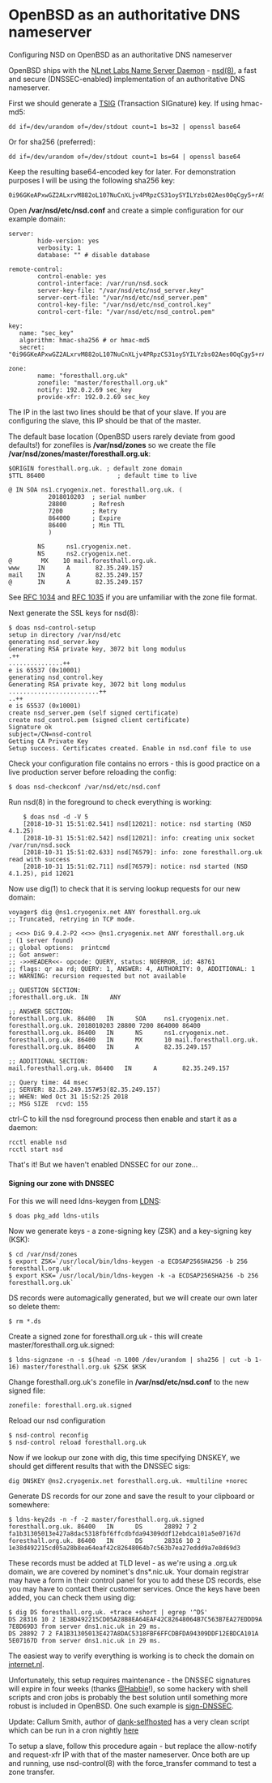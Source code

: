 # OpenBSD as an authoritative DNS nameserver
Configuring NSD on OpenBSD as an authoritative DNS nameserver

OpenBSD ships with the [NLnet Labs Name Server Daemon](https://nlnetlabs.nl/projects/nsd/about/) - [nsd(8)](http://man.openbsd.org/nsd), a fast and secure (DNSSEC-enabled) implementation of an authoritative DNS nameserver.

First we should generate a [TSIG](https://en.wikipedia.org/wiki/TSIG) (Transaction SIGnature) key. If using hmac-md5:

    dd if=/dev/urandom of=/dev/stdout count=1 bs=32 | openssl base64
Or for sha256 (preferred):

    dd if=/dev/urandom of=/dev/stdout count=1 bs=64 | openssl base64

Keep the resulting base64-encoded key for later. For demonstration purposes I will be using the following sha256 key:

    0i96GKeAPxwGZ2ALxrvM882oL107NuCnXLjv4PRpzCS31oySYILYzbs02Aes0OqCgy5+rA96YGep2xFWmzsKHg==

Open **/var/nsd/etc/nsd.conf** and create a simple configuration for our example domain:

    server:
            hide-version: yes
            verbosity: 1
            database: "" # disable database

    remote-control:
            control-enable: yes
            control-interface: /var/run/nsd.sock
		    server-key-file: "/var/nsd/etc/nsd_server.key"
		    server-cert-file: "/var/nsd/etc/nsd_server.pem"
		    control-key-file: "/var/nsd/etc/nsd_control.key"
		    control-cert-file: "/var/nsd/etc/nsd_control.pem"

    key:
       name: "sec_key"
       algorithm: hmac-sha256 # or hmac-md5
       secret: "0i96GKeAPxwGZ2ALxrvM882oL107NuCnXLjv4PRpzCS31oySYILYzbs02Aes0OqCgy5+rA96YGep2xFWmzsKHg=="

    zone:
            name: "foresthall.org.uk"
            zonefile: "master/foresthall.org.uk"
            notify: 192.0.2.69 sec_key
            provide-xfr: 192.0.2.69 sec_key

The IP in the last two lines should be that of your slave. If you are configuring the slave, this IP should be that of the master.

The default base location (OpenBSD users rarely deviate from good defaults!) for zonefiles is **/var/nsd/zones** so we create the file **/var/nsd/zones/master/foresthall.org.uk**:

    $ORIGIN foresthall.org.uk. ; default zone domain
    $TTL 86400           		  ; default time to live

    @ IN SOA ns1.cryogenix.net. foresthall.org.uk. (
               2018010203  ; serial number
               28800       ; Refresh
               7200        ; Retry
               864000      ; Expire
               86400       ; Min TTL
               )

            NS      ns1.cryogenix.net.
            NS      ns2.cryogenix.net.
    @        MX    10 mail.foresthall.org.uk.
    www     IN      A       82.35.249.157
    mail    IN      A       82.35.249.157
    @       IN      A       82.35.249.157
See [RFC 1034](https://tools.ietf.org/rfc/rfc1034.txt) and [RFC 1035](https://tools.ietf.org/rfc/rfc1035.txt) if you are unfamiliar with the zone file format.

Next generate the SSL keys for nsd(8):

    $ doas nsd-control-setup
    setup in directory /var/nsd/etc
    generating nsd_server.key
    Generating RSA private key, 3072 bit long modulus
    .++
    ...............++
    e is 65537 (0x10001)
    generating nsd_control.key
    Generating RSA private key, 3072 bit long modulus
    .........................++
    ..++
    e is 65537 (0x10001)
    create nsd_server.pem (self signed certificate)
    create nsd_control.pem (signed client certificate)
    Signature ok
    subject=/CN=nsd-control
    Getting CA Private Key
    Setup success. Certificates created. Enable in nsd.conf file to use
 Check your configuration file contains no errors - this is good practice on a live production server before reloading the config:

	$ doas nsd-checkconf /var/nsd/etc/nsd.conf

 Run nsd(8) in the foreground to check everything is working:

        $ doas nsd -d -V 5
        [2018-10-31 15:51:02.541] nsd[12021]: notice: nsd starting (NSD 4.1.25)
        [2018-10-31 15:51:02.542] nsd[12021]: info: creating unix socket /var/run/nsd.sock
        [2018-10-31 15:51:02.633] nsd[76579]: info: zone foresthall.org.uk read with success
        [2018-10-31 15:51:02.711] nsd[76579]: notice: nsd started (NSD 4.1.25), pid 12021

Now use dig(1) to check that it is serving lookup requests for our new domain:

    voyager$ dig @ns1.cryogenix.net ANY foresthall.org.uk
    ;; Truncated, retrying in TCP mode.

    ; <<>> DiG 9.4.2-P2 <<>> @ns1.cryogenix.net ANY foresthall.org.uk
    ; (1 server found)
    ;; global options:  printcmd
    ;; Got answer:
    ;; ->>HEADER<<- opcode: QUERY, status: NOERROR, id: 48761
    ;; flags: qr aa rd; QUERY: 1, ANSWER: 4, AUTHORITY: 0, ADDITIONAL: 1
    ;; WARNING: recursion requested but not available

    ;; QUESTION SECTION:
    ;foresthall.org.uk. IN      ANY

    ;; ANSWER SECTION:
    foresthall.org.uk. 86400   IN      SOA     ns1.cryogenix.net. foresthall.org.uk. 2018010203 28800 7200 864000 86400
    foresthall.org.uk. 86400   IN      NS      ns1.cryogenix.net.
    foresthall.org.uk. 86400   IN      MX      10 mail.foresthall.org.uk.
    foresthall.org.uk. 86400   IN      A       82.35.249.157

    ;; ADDITIONAL SECTION:
    mail.foresthall.org.uk. 86400   IN      A       82.35.249.157

    ;; Query time: 44 msec
    ;; SERVER: 82.35.249.157#53(82.35.249.157)
    ;; WHEN: Wed Oct 31 15:52:25 2018
    ;; MSG SIZE  rcvd: 155

ctrl-C to kill the nsd foreground process then enable and start it as a daemon:

	rcctl enable nsd
	rcctl start nsd

That's it! But we haven't enabled DNSSEC for our zone...

#### Signing our zone with DNSSEC

For this we will need ldns-keygen from [LDNS](https://www.nlnetlabs.nl/projects/ldns/about/):

    $ doas pkg_add ldns-utils

Now we generate keys - a zone-signing key (ZSK) and a key-signing key (KSK):

    $ cd /var/nsd/zones
    $ export ZSK=`/usr/local/bin/ldns-keygen -a ECDSAP256SHA256 -b 256 foresthall.org.uk`
    $ export KSK=`/usr/local/bin/ldns-keygen -k -a ECDSAP256SHA256 -b 256 foresthall.org.uk`

DS records were automagically generated, but we will create our own later so delete them:

    $ rm *.ds

Create a signed zone for foresthall.org.uk - this will create master/foresthall.org.uk.signed:

    $ ldns-signzone -n -s $(head -n 1000 /dev/urandom | sha256 | cut -b 1-16) master/foresthall.org.uk $ZSK $KSK

Change foresthall.org.uk's zonefile in **/var/nsd/etc/nsd.conf** to the new signed file:

    zonefile: foresthall.org.uk.signed

Reload our nsd configuration

    $ nsd-control reconfig
    $ nsd-control reload foresthall.org.uk

Now if we lookup our zone with dig, this time specifying DNSKEY, we should get different results that with the DNSSEC sigs:

    dig DNSKEY @ns2.cryogenix.net foresthall.org.uk. +multiline +norec

Generate DS records for our zone and save the result to your clipboard or somewhere:

    $ ldns-key2ds -n -f -2 master/foresthall.org.uk.signed
    foresthall.org.uk. 86400   IN      DS      28892 7 2 fa1b31305013e427a8dac5318fbf6ffcdbfda94309ddf12ebdca101a5e07167d
    foresthall.org.uk. 86400   IN      DS      28316 10 2 1e38d492215cd05a28b8ea64eaf42c82648064b7c563b7ea27eddd9a7e8d69d3

These records must be added at TLD level - as we're using a .org.uk domain, we are covered by nominet's dns*.nic.uk. Your domain registrar may have a form in their control panel for you to add these DS records, else you may have to contact their customer services. Once the keys have been added, you can check them using dig:

    $ dig DS foresthall.org.uk. +trace +short | egrep '^DS'
    DS 28316 10 2 1E38D492215CD05A28B8EA64EAF42C82648064B7C563B7EA27EDDD9A 7E8D69D3 from server dns1.nic.uk in 29 ms.
    DS 28892 7 2 FA1B31305013E427A8DAC5318FBF6FFCDBFDA94309DDF12EBDCA101A 5E07167D from server dns1.nic.uk in 29 ms.

The easiest way to verify everything is working is to check the domain on [internet.nl](https://en.internet.nl/).

Unfortunately, this setup requires maintenance - the DNSSEC signatures will expire in four weeks (thanks [@Habbie](https://twitter.com/Habbie)!), so some hackery with shell scripts and cron jobs is probably the best solution until something more robust is included in OpenBSD. One such example is [sign-DNSSEC](https://github.com/wekers/Sign-DNSSEC).

Update: Callum Smith, author of [dank-selfhosted](https://github.com/cullum/dank-selfhosted/) has a very clean script which can be run in a cron nightly [here](https://github.com/cullum/dank-selfhosted/blob/master/roles/nsd/files/resign-zone.sh)

To setup a slave, follow this procedure again - but replace the allow-notify and request-xfr IP with that of the master nameserver. Once both are up and running, use nsd-control(8) with the force_transfer command to test a zone transfer.
